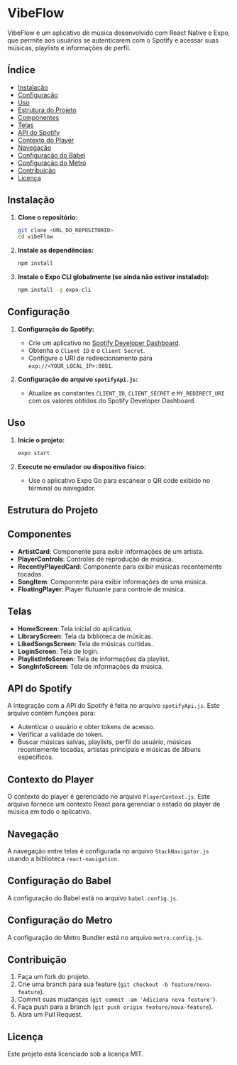 # VibeFlow

VibeFlow é um aplicativo de música desenvolvido com React Native e Expo, que permite aos usuários se autenticarem com o Spotify e acessar suas músicas, playlists e informações de perfil.

## Índice

- [Instalação](#instalação)
- [Configuração](#configuração)
- [Uso](#uso)
- [Estrutura do Projeto](#estrutura-do-projeto)
- [Componentes](#componentes)
- [Telas](#telas)
- [API do Spotify](#api-do-spotify)
- [Contexto do Player](#contexto-do-player)
- [Navegação](#navegação)
- [Configuração do Babel](#configuração-do-babel)
- [Configuração do Metro](#configuração-do-metro)
- [Contribuição](#contribuição)
- [Licença](#licença)

## Instalação

1. **Clone o repositório:**
    ```sh
    git clone <URL_DO_REPOSITORIO>
    cd vibeFlow
    ```

2. **Instale as dependências:**
    ```sh
    npm install
    ```

3. **Instale o Expo CLI globalmente (se ainda não estiver instalado):**
    ```sh
    npm install -g expo-cli
    ```

## Configuração

1. **Configuração do Spotify:**
   - Crie um aplicativo no [Spotify Developer Dashboard](https://developer.spotify.com/dashboard/applications).
   - Obtenha o `Client ID` e o `Client Secret`.
   - Configure o URI de redirecionamento para `exp://<YOUR_LOCAL_IP>:8081`.

2. **Configuração do arquivo `spotifyApi.js`:**
   - Atualize as constantes `CLIENT_ID`, `CLIENT_SECRET` e `MY_REDIRECT_URI` com os valores obtidos do Spotify Developer Dashboard.

## Uso

1. **Inicie o projeto:**
    ```sh
    expo start
    ```

2. **Execute no emulador ou dispositivo físico:**
   - Use o aplicativo Expo Go para escanear o QR code exibido no terminal ou navegador.

## Estrutura do Projeto

## Componentes

- **ArtistCard**: Componente para exibir informações de um artista.
- **PlayerControls**: Controles de reprodução de música.
- **RecentlyPlayedCard**: Componente para exibir músicas recentemente tocadas.
- **SongItem**: Componente para exibir informações de uma música.
- **FloatingPlayer**: Player flutuante para controle de música.

## Telas

- **HomeScreen**: Tela inicial do aplicativo.
- **LibraryScreen**: Tela da biblioteca de músicas.
- **LikedSongsScreen**: Tela de músicas curtidas.
- **LoginScreen**: Tela de login.
- **PlaylistInfoScreen**: Tela de informações da playlist.
- **SongInfoScreen**: Tela de informações da música.

## API do Spotify

A integração com a API do Spotify é feita no arquivo `spotifyApi.js`. Este arquivo contém funções para:

- Autenticar o usuário e obter tokens de acesso.
- Verificar a validade do token.
- Buscar músicas salvas, playlists, perfil do usuário, músicas recentemente tocadas, artistas principais e músicas de álbuns específicos.

## Contexto do Player

O contexto do player é gerenciado no arquivo `PlayerContext.js`. Este arquivo fornece um contexto React para gerenciar o estado do player de música em todo o aplicativo.

## Navegação

A navegação entre telas é configurada no arquivo `StackNavigator.js` usando a biblioteca `react-navigation`.

## Configuração do Babel

A configuração do Babel está no arquivo `babel.config.js`.

## Configuração do Metro

A configuração do Metro Bundler está no arquivo `metro.config.js`.

## Contribuição

1. Faça um fork do projeto.
2. Crie uma branch para sua feature (`git checkout -b feature/nova-feature`).
3. Commit suas mudanças (`git commit -am 'Adiciona nova feature'`).
4. Faça push para a branch (`git push origin feature/nova-feature`).
5. Abra um Pull Request.

## Licença

Este projeto está licenciado sob a licença MIT.